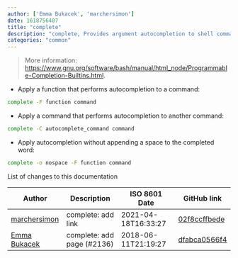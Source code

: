 ```yaml
---
author: ['Emma Bukacek', 'marchersimon']
date: 1618756407
title: "complete"
description: "complete, Provides argument autocompletion to shell commands."
categories: "common"
---
```

> More information: <https://www.gnu.org/software/bash/manual/html_node/Programmable-Completion-Builtins.html>.

- Apply a function that performs autocompletion to a command:

```bash
complete -F function command
```

- Apply a command that performs autocompletion to another command:

```bash
complete -C autocomplete_command command
```

- Apply autocompletion without appending a space to the completed word:

```bash
complete -o nospace -F function command
```
List of changes to this documentation


Author | Description | ISO 8601 Date | GitHub link
------|-----|-----|-----
[marchersimon](mailto:marchersimon@zohomail.eu) | complete: add link | 2021-04-18T16:33:27 | [02f8ccffbede](https://github.com/tldr-pages/tldr/commit/02f8ccffbede5fe1feac284569e1f8a9ee917e09)
[Emma Bukacek](mailto:emma.bukacek@gmail.com) | complete: add page (#2136) | 2018-06-11T21:19:27 | [dfabca0566f4](https://github.com/tldr-pages/tldr/commit/dfabca0566f468fc842c527e5ba621effa40b4e6)

